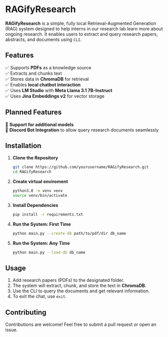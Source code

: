 # RAGifyResearch  

**RAGifyResearch** is a simple, fully local Retrieval-Augmented Generation (RAG) system designed to help interns in our research lab learn more about ongoing research. It enables users to extract and query research papers, abstracts, and documents using `CLI`.  

## Features  

✅ Supports **PDFs** as a knowledge source  
✅ Extracts and chunks text  
✅ Stores data in **ChromaDB** for retrieval  
✅ Enables **local chatbot interaction**  
✅ Uses **LM Studio** with **Meta Llama 3.1 7B-Instruct**  
✅ Uses **Jina Embeddings v2** for vector storage  

## Planned Features  

🚀 **Support for additional models**  
🚀 **Discord Bot Integration** to allow query research documents seamlessly  

## Installation  

1. **Clone the Repository**  
   ```sh
   git clone https://github.com/yourusername/RAGifyResearch.git  
   cd RAGifyResearch  
   ```

2. **Create virtual enviroment**
   ```sh
   python3.8 -m venv venv
   source venv/bin/activate 
   ```

3. **Install Dependencies**  
   ```sh
   pip install -r requirements.txt  
   ```

4. **Run the System: First Time**  
   ```sh
   python main.py --create-db path/to/pdf/dir db_name
   ```
5. **Run the System: Any Time**  
   ```sh
   python main.py --load-db db_name
   ```


## Usage  

1. Add research papers (PDFs) to the designated folder.  
2. The system will extract, chunk, and store the text in **ChromaDB**.  
3. Use the CLI to query the documents and get relevant information.  
4. To exit the chat, use `exit`.

## Contributing  

Contributions are welcome! Feel free to submit a pull request or open an issue.  